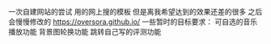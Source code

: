 一次自建网站的尝试
用的网上搜的模板
但是离我希望达到的效果还差的很多
之后会慢慢修改的
https://oversora.github.io/
一些暂时的目标要求：
  可自选的音乐播放功能
  背景图轮换功能
  跳转自己写的评测功能
